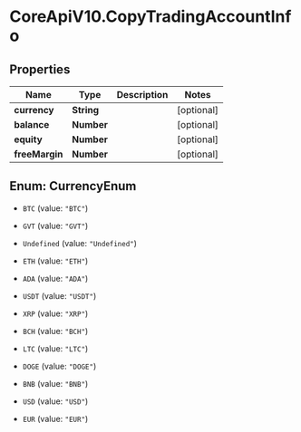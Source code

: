 # CoreApiV10.CopyTradingAccountInfo

## Properties
Name | Type | Description | Notes
------------ | ------------- | ------------- | -------------
**currency** | **String** |  | [optional] 
**balance** | **Number** |  | [optional] 
**equity** | **Number** |  | [optional] 
**freeMargin** | **Number** |  | [optional] 


<a name="CurrencyEnum"></a>
## Enum: CurrencyEnum


* `BTC` (value: `"BTC"`)

* `GVT` (value: `"GVT"`)

* `Undefined` (value: `"Undefined"`)

* `ETH` (value: `"ETH"`)

* `ADA` (value: `"ADA"`)

* `USDT` (value: `"USDT"`)

* `XRP` (value: `"XRP"`)

* `BCH` (value: `"BCH"`)

* `LTC` (value: `"LTC"`)

* `DOGE` (value: `"DOGE"`)

* `BNB` (value: `"BNB"`)

* `USD` (value: `"USD"`)

* `EUR` (value: `"EUR"`)




